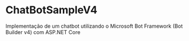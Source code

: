# ChatBotSampleV4
Implementação de um chatbot utilizando o Microsoft Bot Framework (Bot Builder v4) com ASP.NET Core
